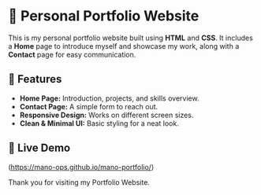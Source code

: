 # 🌟 Personal Portfolio Website  

This is my personal portfolio website built using **HTML** and **CSS**. It includes a **Home** page to introduce myself and showcase my work, along with a **Contact** page for easy communication.  

## 📌 Features  
- **Home Page:** Introduction, projects, and skills overview.  
- **Contact Page:** A simple form to reach out.  
- **Responsive Design:** Works on different screen sizes.  
- **Clean & Minimal UI:** Basic styling for a neat look.  

## 🚀 Live Demo  
(https://mano-ops.github.io/mano-portfolio/)

Thank you for visiting my Portfolio Website.
